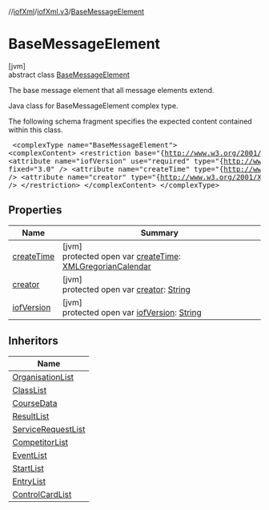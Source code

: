 //[iofXml](../../../index.md)/[iofXml.v3](../index.md)/[BaseMessageElement](index.md)

# BaseMessageElement

[jvm]\
abstract class [BaseMessageElement](index.md)

The base message element that all message elements extend. <p>Java class for BaseMessageElement complex type. <p>The following schema fragment specifies the expected content contained within this class. <pre> &lt;complexType name="BaseMessageElement"&gt; &lt;complexContent&gt; &lt;restriction base="{http://www.w3.org/2001/XMLSchema}anyType"&gt; &lt;attribute name="iofVersion" use="required" type="{http://www.w3.org/2001/XMLSchema}string" fixed="3.0" /&gt; &lt;attribute name="createTime" type="{http://www.w3.org/2001/XMLSchema}dateTime" /&gt; &lt;attribute name="creator" type="{http://www.w3.org/2001/XMLSchema}string" /&gt; &lt;/restriction&gt; &lt;/complexContent&gt; &lt;/complexType&gt; </pre>

## Properties

| Name | Summary |
|---|---|
| [createTime](create-time.md) | [jvm]<br>protected open var [createTime](create-time.md): [XMLGregorianCalendar](https://docs.oracle.com/javase/8/docs/api/javax/xml/datatype/XMLGregorianCalendar.html) |
| [creator](creator.md) | [jvm]<br>protected open var [creator](creator.md): [String](https://docs.oracle.com/javase/8/docs/api/java/lang/String.html) |
| [iofVersion](iof-version.md) | [jvm]<br>protected open var [iofVersion](iof-version.md): [String](https://docs.oracle.com/javase/8/docs/api/java/lang/String.html) |

## Inheritors

| Name |
|---|
| [OrganisationList](../-organisation-list/index.md) |
| [ClassList](../-class-list/index.md) |
| [CourseData](../-course-data/index.md) |
| [ResultList](../-result-list/index.md) |
| [ServiceRequestList](../-service-request-list/index.md) |
| [CompetitorList](../-competitor-list/index.md) |
| [EventList](../-event-list/index.md) |
| [StartList](../-start-list/index.md) |
| [EntryList](../-entry-list/index.md) |
| [ControlCardList](../-control-card-list/index.md) |

